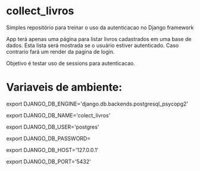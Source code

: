 # collect_livros
Simples repositório para treinar o uso da autenticacao no Django framework

App terá apenas uma página para listar livros cadastrados em uma base de dados. Esta lista será mostrada se o usuário
estiver autenticado. Caso contrario fará um render da pagina de login.

Objetivo é testar uso de sessions para autenticacao.

# Variaveis de ambiente:
export DJANGO_DB_ENGINE='django.db.backends.postgresql_psycopg2'

export DJANGO_DB_NAME='colect_livros'

export DJANGO_DB_USER='postgres'

export DJANGO_DB_PASSWORD=<password>

export DJANGO_DB_HOST='127.0.0.1'

export DJANGO_DB_PORT='5432'

